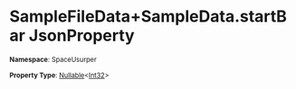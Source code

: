 # SampleFileData+SampleData.startBar JsonProperty

<small>**Namespace**: SpaceUsurper</small>

<small>**Property Type**: [Nullable](https://docs.microsoft.com/en-us/dotnet/api/system.nullable-1?view=netframework-4.5)&lt;[Int32](https://docs.microsoft.com/en-us/dotnet/api/system.int32?view=netframework-4.5)&gt;</small>

